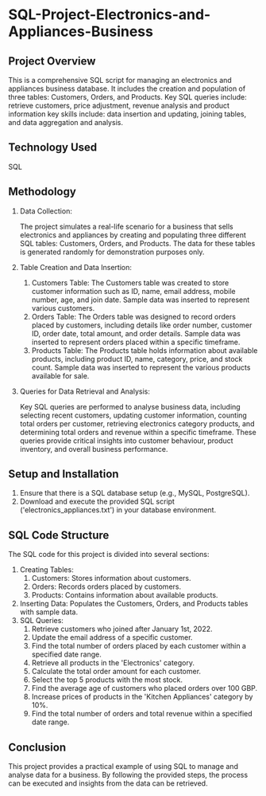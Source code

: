# SQL-Project-Electronics-and-Appliances-Business

## Project Overview
This is a comprehensive SQL script for managing an electronics and appliances business database. It includes the creation and population of three tables: Customers, Orders, and Products. Key SQL queries include: retrieve customers, price adjustment, revenue analysis and product information key skills include: data insertion and updating, joining tables, and data aggregation and analysis.

## Technology Used
SQL

## Methodology
1) Data Collection:
   
   The project simulates a real-life scenario for a business that sells electronics and appliances by creating and populating three different SQL tables: Customers, Orders, and Products. The data for these tables is generated randomly for demonstration purposes only.

2) Table Creation and Data Insertion:
   1. Customers Table: The Customers table was created to store customer information such as ID, name, email address, mobile number, age, and join date. Sample data was inserted to represent various customers.
   2. Orders Table: The Orders table was designed to record orders placed by customers, including details like order number, customer ID, order date, total amount, and order details. Sample data was inserted to represent orders placed within a specific timeframe.
   3. Products Table: The Products table holds information about available products, including product ID, name, category, price, and stock count. Sample data was inserted to represent the various products available for sale.

3) Queries for Data Retrieval and Analysis:
   
   Key SQL queries are performed to analyse business data, including selecting recent customers, updating customer information, counting total orders per customer, retrieving electronics category products, and determining total orders and revenue within a specific timeframe. These queries provide critical insights into customer behaviour, product inventory, and overall business performance.

## Setup and Installation
1) Ensure that there is a SQL database setup (e.g., MySQL, PostgreSQL).
2) Download and execute the provided SQL script ('electronics_appliances.txt') in your database environment.

## SQL Code Structure
The SQL code for this project is divided into several sections:

1) Creating Tables:
   1. Customers: Stores information about customers.
   2. Orders: Records orders placed by customers.
   3. Products: Contains information about available products.
2) Inserting Data:
   Populates the Customers, Orders, and Products tables with sample data.
3) SQL Queries:
   1. Retrieve customers who joined after January 1st, 2022.
   2. Update the email address of a specific customer.
   3. Find the total number of orders placed by each customer within a specified date range.
   4. Retrieve all products in the 'Electronics' category.
   5. Calculate the total order amount for each customer.
   6. Select the top 5 products with the most stock.
   7. Find the average age of customers who placed orders over 100 GBP.
   8. Increase prices of products in the 'Kitchen Appliances' category by 10%.
   9. Find the total number of orders and total revenue within a specified date range.

## Conclusion
This project provides a practical example of using SQL to manage and analyse data for a business. By following the provided steps, the process can be executed and insights from the data can be retrieved.

